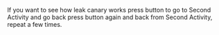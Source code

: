 If you want to see how leak canary works press button to go to Second Activity and go back
press button again and back from Second Activity, repeat a few times.